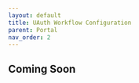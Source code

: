 ```yaml
---
layout: default
title: UAuth Workflow Configuration
parent: Portal
nav_order: 2
---
```


## Coming Soon